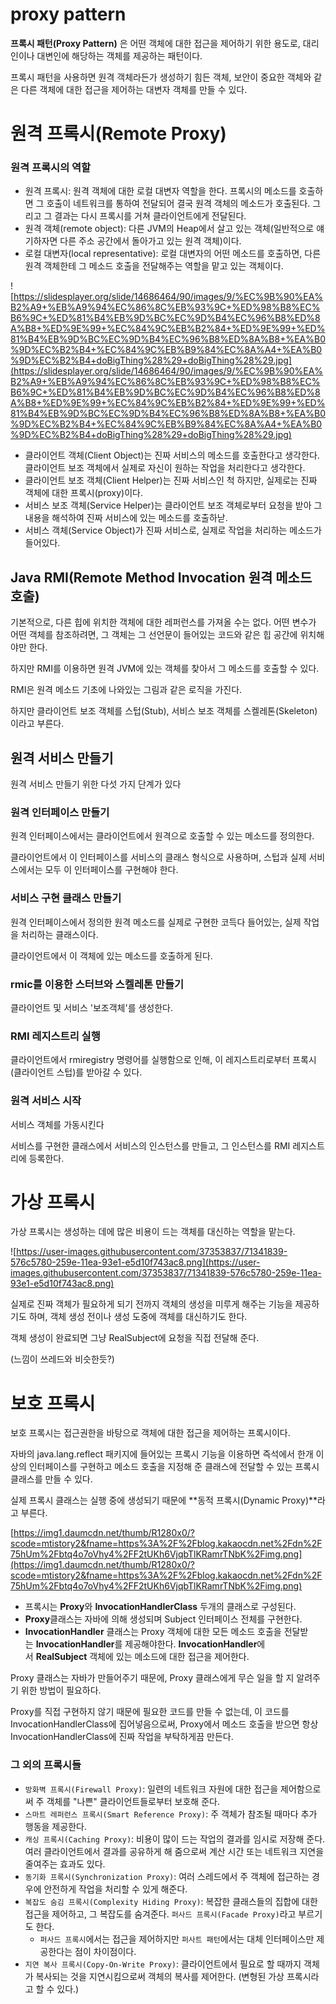 # proxy pattern

**프록시 패턴(Proxy Pattern)** 은 어떤 객체에 대한 접근을 제어하기 위한 용도로, 대리인이나 대변인에 해당하는 객체를 제공하는 패턴이다.

프록시 패턴을 사용하면 원격 객체라든가 생성하기 힘든 객체, 보안이 중요한 객체와 같은 다른 객체에 대한 접근을 제어하는 대변자 객체를 만들 수 있다.

# 원격 프록시(Remote Proxy)

### 원격 프록시의 역할

- 원격 프록시: 원격 객체에 대한 로컬 대변자 역할을 한다. 프록시의 메소드를 호출하면 그 호출이 네트워크를 통하여 전달되어 결국 원격 객체의 메소드가 호출된다. 그리고 그 결과는 다시 프록시를 거쳐 클라이언트에게 전달된다.
- 원격 객체(remote object): 다른 JVM의 Heap에서 살고 있는 객체(일반적으로 얘기하자면 다른 주소 공간에서 돌아가고 있는 원격 객체)이다.
- 로컬 대변자(local representative): 로컬 대변자의 어떤 메소드를 호출하면, 다른 원격 객체한테 그 메소드 호출을 전달해주는 역할을 맡고 있는 객체이다.

![https://slidesplayer.org/slide/14686464/90/images/9/%EC%9B%90%EA%B2%A9+%EB%A9%94%EC%86%8C%EB%93%9C+%ED%98%B8%EC%B6%9C+%ED%81%B4%EB%9D%BC%EC%9D%B4%EC%96%B8%ED%8A%B8+%ED%9E%99+%EC%84%9C%EB%B2%84+%ED%9E%99+%ED%81%B4%EB%9D%BC%EC%9D%B4%EC%96%B8%ED%8A%B8+%EA%B0%9D%EC%B2%B4+%EC%84%9C%EB%B9%84%EC%8A%A4+%EA%B0%9D%EC%B2%B4+doBigThing%28%29+doBigThing%28%29.jpg](https://slidesplayer.org/slide/14686464/90/images/9/%EC%9B%90%EA%B2%A9+%EB%A9%94%EC%86%8C%EB%93%9C+%ED%98%B8%EC%B6%9C+%ED%81%B4%EB%9D%BC%EC%9D%B4%EC%96%B8%ED%8A%B8+%ED%9E%99+%EC%84%9C%EB%B2%84+%ED%9E%99+%ED%81%B4%EB%9D%BC%EC%9D%B4%EC%96%B8%ED%8A%B8+%EA%B0%9D%EC%B2%B4+%EC%84%9C%EB%B9%84%EC%8A%A4+%EA%B0%9D%EC%B2%B4+doBigThing%28%29+doBigThing%28%29.jpg)

- 클라이언트 객체(Client Object)는 진짜 서비스의 메소드를 호출한다고 생각한다. 클라이언트 보조 객체에서 실제로 자신이 원하는 작업을 처리한다고 생각한다.
- 클라이언트 보조 객체(Client Helper)는 진짜 서비스인 척 하지만, 실제로는 진짜 객체에 대한 프록시(proxy)이다.
- 서비스 보조 객체(Service Helper)는 클라이언트 보조 객체로부터 요청을 받아 그 내용을 해석하여 진짜 서비스에 있는 메소드를 호출하낟.
- 서비스 객체(Service Object)가 진짜 서비스로, 실제로 작업을 처리하는 메소드가 들어있다.

## Java RMI(Remote Method Invocation 원격 메소드 호출)

기본적으로, 다른 힙에 위치한 객체에 대한 레퍼런스를 가져올 수는 없다. 어떤 변수가 어떤 객체를 참조하려면, 그 객체는 그 선언문이 들어있는 코드와 같은 힙 공간에 위치해야만 한다.

하지만 RMI를 이용하면 원격 JVM에 있는 객체를 찾아서 그 메소드를 호출할 수 있다.

RMI은 원격 메소드 기초에 나와있는 그림과 같은 로직을 가진다.

하지만 클라이언트 보조 객체를 스텁(Stub), 서비스 보조 객체를 스켈레톤(Skeleton)이라고 부른다.

## 원격 서비스 만들기

원격 서비스 만들기 위한 다섯 가지 단계가 있다

### 원격 인터페이스 만들기

원격 인터페이스에서는 클라이언트에서 원격으로 호출할 수 있는 메소드를 정의한다.

클라이언트에서 이 인터페이스를 서비스의 클래스 형식으로 사용하며, 스텁과 실제 서비스에서는 모두 이 인터페이스를 구현해야 한다.

### 서비스 구현 클래스 만들기

원격 인터페이스에서 정의한 원격 메소드를 실제로 구현한 코득다 들어있는, 실제 작업을 처리하는 클래스이다.

클라이언트에서 이 객체에 있는 메소드를 호출하게 된다.

### rmic를 이용한 스터브와 스켈레톤 만들기

클라이언트 및 서비스 '보조객체'를 생성한다.

### RMI 레지스트리 실행

클라이언트에서 rmiregistry 명령어를 실행함으로 인해, 이 레지스트리로부터 프록시(클라이언트 스텁)를 받아갈 수 있다.

### 원격 서비스 시작

서비스 객체를 가동시킨다

서비스를 구현한 클래스에서 서비스의 인스턴스를 만들고, 그 인스턴스를 RMI 레지스트리에 등록한다.

# 가상 프록시

가상 프록시는 생성하는 데에 많은 비용이 드는 객체를 대신하는 역할을 맡는다.

![https://user-images.githubusercontent.com/37353837/71341839-576c5780-259e-11ea-93e1-e5d10f743ac8.png](https://user-images.githubusercontent.com/37353837/71341839-576c5780-259e-11ea-93e1-e5d10f743ac8.png)

실제로 진짜 객체가 필요하게 되기 전까지 객체의 생성을 미루게 해주는 기능을 제공하기도 하며, 객체 생성 전이나 생성 도중에 객체를 대신하기도 한다.

객체 생성이 완료되면 그냥 RealSubject에 요청을 직접 전달해 준다.

(느낌이 쓰레드와 비슷한듯?)

# 보호 프록시

보호 프록시는 접근권한을 바탕으로 객체에 대한 접근을 제어하는 프록시이다.

자바의 java.lang.reflect 패키지에 들어있는 프록시 기능을 이용하면 즉석에서 한개 이상의 인터페이스를 구현하고 메소드 호출을 지정해 준 클래스에 전달할 수 있는 프록시 클래스를 만들 수 있다.

실제 프록시 클래스는 실행 중에 생성되기 때문에 **동적 프록시(Dynamic Proxy)**라고 부른다.

[https://img1.daumcdn.net/thumb/R1280x0/?scode=mtistory2&fname=https%3A%2F%2Fblog.kakaocdn.net%2Fdn%2F75hUm%2Fbtq4o7oVhy4%2FF2tUKh6VjqbTlKRamrTNbK%2Fimg.png](https://img1.daumcdn.net/thumb/R1280x0/?scode=mtistory2&fname=https%3A%2F%2Fblog.kakaocdn.net%2Fdn%2F75hUm%2Fbtq4o7oVhy4%2FF2tUKh6VjqbTlKRamrTNbK%2Fimg.png)

- 프록시는 **Proxy**와 **InvocationHandlerClass** 두개의 클래스로 구성된다.
- **Proxy**클래스는 자바에 의해 생성되며 Subject 인터페이스 전체를 구현한다.
- **InvocationHandler** 클래스는 Proxy 객체에 대한 모든 메소드 호출을 전달받는 **InvocationHandler**를 제공해야한다. **InvocationHandler**에서 **RealSubject** 객체에 있는 메소드에 대한 접근을 제어한다.

Proxy 클래스는 자바가 만들어주기 때문에, Proxy 클래스에게 무슨 일을 할 지 알려주기 위한 방법이 필요하다.

Proxy를 직접 구현하지 않기 때문에 필요한 코드를 만들 수 없는데, 이 코드를 InvocationHandlerClass에 집어넣음으로써, Proxy에서 메소드 호출을 받으면 항상 InvocationHandlerClass에 진짜 작업을 부탁하게끔 만든다.

### 그 외의 프록시들

- `방화벽 프록시(Firewall Proxy)`: 일련의 네트워크 자원에 대한 접근을 제어함으로써 주 객체를 "나쁜" 클라이언트들로부터 보호해 준다.
- `스마트 레퍼런스 프록시(Smart Reference Proxy)`: 주 객체가 참조될 때마다 추가 행동을 제공한다.
- `캐싱 프록시(Caching Proxy)`: 비용이 많이 드는 작업의 결과를 임시로 저장해 준다. 여러 클라이언트에서 결과를 공유하게 해 줌으로써 계산 시간 또는 네트워크 지연을 줄여주는 효과도 있다.
- `동기화 프록시(Synchronization Proxy)`: 여러 스레드에서 주 객체에 접근하는 경우에 안전하게 작업을 처리할 수 있게 해준다.
- `복잡도 숨김 프록시(Complexity Hiding Proxy)`: 복잡한 클래스들의 집합에 대한 접근을 제어하고, 그 복잡도를 숨겨준다. `퍼사드 프록시(Facade Proxy)`라고 부르기도 한다.
    - `퍼사드 프록시`에서는 접근을 제어하지만 `퍼사트 패턴`에서는 대체 인터페이스만 제공한다는 점이 차이점이다.
- `지연 복사 프록시(Copy-On-Write Proxy)`: 클라이언트에서 필요로 할 때까지 객체가 복사되는 것을 지연시킴으로써 객체의 복사를 제어한다. (변형된 가상 프록시라고 할 수 있다.)